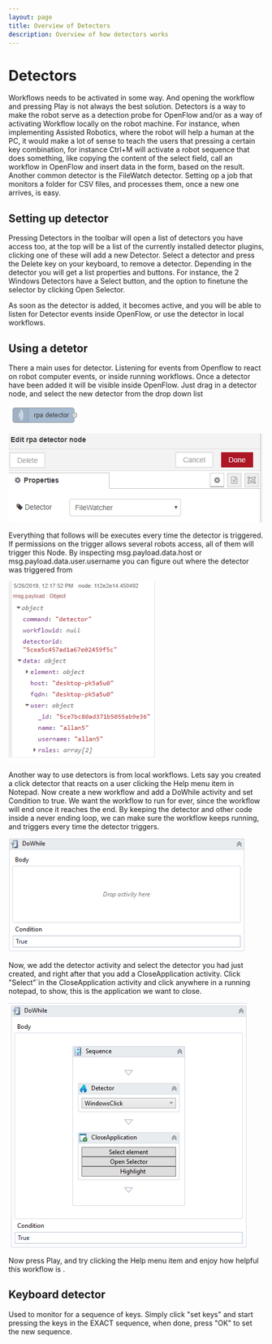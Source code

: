 ```yaml
---
layout: page
title: Overview of Detectors
description: Overview of how detectors works
---
```

# Detectors

Workflows needs to be activated in some way. And opening the workflow and pressing Play is not always the best solution. Detectors is a way to make the robot serve as a detection probe for OpenFlow and/or as a way of activating Workflow locally on the robot machine. For instance, when implementing Assisted Robotics, where the robot will help a human at the PC, it would make a lot of sense to teach the users that pressing a certain key combination, for instance Ctrl+M will activate a robot sequence that does something, like copying the content of the select field, call an workflow in OpenFlow and insert data in the form, based on the result. Another common detector is the FileWatch detector. Setting op a job that monitors a folder for CSV files, and processes them, once a new one arrives, is easy.

## Setting up detector

Pressing Detectors in the toolbar will open a list of detectors you have access too, at the top will be a list of the currently installed detector plugins, clicking one of these will add a new Detector. Select a detector and press the Delete key on your keyboard, to remove a detector. Depending in the detector you will get a list properties and buttons. For instance, the 2 Windows Detectors have a Select button, and the option to finetune the selector by clicking Open Selector.

As soon as the detector is added, it becomes active, and you will be able to listen for Detector events inside OpenFlow, or use the detector in local workflows.

## Using a detetor

There a  main uses for detector. Listening for events from Openflow to react on robot computer events, or inside running workflows. Once a detector have been added it will be visible inside OpenFlow. Just drag in a detector node, and select the new detector from the drop down list

![1558865708406](detectors/1558865708406.png)

![1558865776342](detectors/1558865776342.png)

Everything that follows will be executes every time the detector is triggered. If permissions on the trigger allows several robots access, all of them will trigger this Node. 
By inspecting msg.payload.data.host or msg.payload.data.user.username you can figure out where the detector was triggered from

![1558865957230](detectors/1558865957230.png)

Another way to use detectors is from local workflows. Lets say you created a click detector that reacts on a user clicking the Help menu item in Notepad. Now create a new workflow and add a DoWhile activity and set Condition to true. We want the workflow to run for ever, since the workflow will end once it reaches the end. By keeping the detector and other code inside a never ending loop, we can make sure the workflow keeps running, and triggers every time the detector triggers.

![1558868507002](detectors/1558868507002.png)

Now, we add the detector activity and select the detector you had just created, and right after that you add a CloseApplication activity. Click "Select"´in the CloseApplication activity and click anywhere in a running notepad, to show, this is the application we want to close.

![1558868590828](detectors/1558868590828.png)

Now press Play, and try clicking the Help menu item and enjoy how helpful this workflow is .

## Keyboard detector

Used to monitor for a sequence of keys. Simply click "set keys" and start pressing the keys in the EXACT sequence, when done, press "OK" to set the new sequence.
